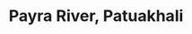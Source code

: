 ---
title: "Payra River, Patuakhali"
title_bn: "পায়রা নদী, পটুয়াখালী"
description: "Lohaliya and Payra river joined by Patuakhali river at Sadar Upazilla, Patuakhali. Kochabaniya river, which comes from Rajagonj river, flows north – south to link with Potuakhali and Payra river through Badarpur Itabariya Union (Patuakhali Sadar). From confluence place, taking a name as Payra that mixed with Rajagonj river. There is no mender on this river. It straightly meets with Rajagonj.
The length of this river is 4 km."
---
